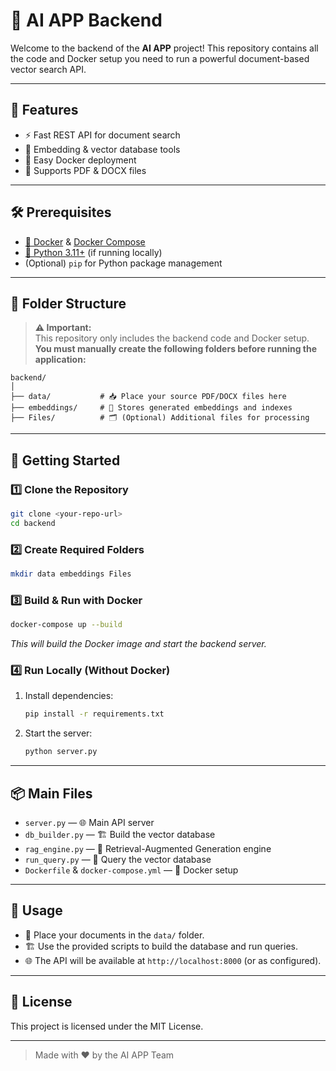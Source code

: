 # 🤖 AI APP Backend

Welcome to the backend of the **AI APP** project! This repository contains all the code and Docker setup you need to run a powerful document-based vector search API. 

---

## 🚀 Features

- ⚡ Fast REST API for document search
- 🧠 Embedding & vector database tools
- 🐳 Easy Docker deployment
- 📄 Supports PDF & DOCX files

---

## 🛠️ Prerequisites

- [🐳 Docker](https://www.docker.com/get-started) & [Docker Compose](https://docs.docker.com/compose/)
- [🐍 Python 3.11+](https://www.python.org/) (if running locally)
- (Optional) `pip` for Python package management

---

## 📁 Folder Structure

> **⚠️ Important:**  
> This repository only includes the backend code and Docker setup.  
> **You must manually create the following folders before running the application:**

```
backend/
│
├── data/           # 📥 Place your source PDF/DOCX files here
├── embeddings/     # 🧬 Stores generated embeddings and indexes
├── Files/          # 🗂️ (Optional) Additional files for processing
```

---

## 🏁 Getting Started

### 1️⃣ Clone the Repository

```bash
git clone <your-repo-url>
cd backend
```

### 2️⃣ Create Required Folders

```bash
mkdir data embeddings Files
```

### 3️⃣ Build & Run with Docker

```bash
docker-compose up --build
```

_This will build the Docker image and start the backend server._

### 4️⃣ Run Locally (Without Docker)

1. Install dependencies:

    ```bash
    pip install -r requirements.txt
    ```

2. Start the server:

    ```bash
    python server.py
    ```

---

## 📦 Main Files

- `server.py` — 🌐 Main API server
- `db_builder.py` — 🏗️ Build the vector database
- `rag_engine.py` — 🤖 Retrieval-Augmented Generation engine
- `run_query.py` — 🔎 Query the vector database
- `Dockerfile` & `docker-compose.yml` — 🐳 Docker setup

---

## 📝 Usage

- 📂 Place your documents in the `data/` folder.
- 🏗️ Use the provided scripts to build the database and run queries.
- 🌐 The API will be available at `http://localhost:8000` (or as configured).

---

## 📜 License

This project is licensed under the MIT License.

---

> Made with ❤️ by the AI APP Team
